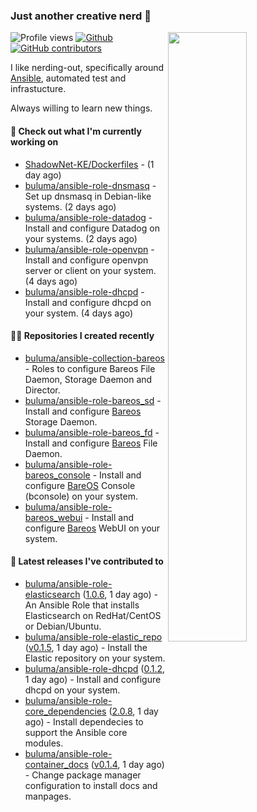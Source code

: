 ### Just another creative nerd 👋


![Profile views](https://gpvc.arturio.dev/buluma) <a href="https://gitstats.me/buluma">
  <img align="right" src="https://github-readme-stats.vercel.app/api?username=buluma&theme=gotham&show_icons=true" width="50%"/>
</a>
[![Github](https://img.shields.io/badge/-buluma-black?style=flat&labelColor=black&logo=github&logoColor=white&include_all_commits=true&count_private=true)](https://gitstats.me/buluma)
[![GitHub contributors](https://img.shields.io/github/contributors/buluma/badges.svg)](https://GitHub.com/buluma/badges/graphs/contributors/)

I like nerding-out, specifically around [Ansible](https://github.com/ansible/ansible), automated test and infrastucture.

Always willing to learn new things.

#### 👷 Check out what I'm currently working on

- [ShadowNet-KE/Dockerfiles](https://github.com/ShadowNet-KE/Dockerfiles) -  (1 day ago)
- [buluma/ansible-role-dnsmasq](https://github.com/buluma/ansible-role-dnsmasq) - Set up dnsmasq in Debian-like systems. (2 days ago)
- [buluma/ansible-role-datadog](https://github.com/buluma/ansible-role-datadog) - Install and configure Datadog on your systems. (2 days ago)
- [buluma/ansible-role-openvpn](https://github.com/buluma/ansible-role-openvpn) - Install and configure openvpn server or client on your system. (4 days ago)
- [buluma/ansible-role-dhcpd](https://github.com/buluma/ansible-role-dhcpd) - Install and configure dhcpd on your system. (4 days ago)

#### 👨‍💻 Repositories I created recently

- [buluma/ansible-collection-bareos](https://github.com/buluma/ansible-collection-bareos) - Roles to configure Bareos File Daemon, Storage Daemon and Director.
- [buluma/ansible-role-bareos_sd](https://github.com/buluma/ansible-role-bareos_sd) - Install and configure [Bareos](https://www.bareos.com/) Storage Daemon.
- [buluma/ansible-role-bareos_fd](https://github.com/buluma/ansible-role-bareos_fd) - Install and configure [Bareos](https://www.bareos.com/) File Daemon.
- [buluma/ansible-role-bareos_console](https://github.com/buluma/ansible-role-bareos_console) - Install and configure [BareOS](https://www.bareos.com/) Console (bconsole) on your system.
- [buluma/ansible-role-bareos_webui](https://github.com/buluma/ansible-role-bareos_webui) - Install and configure [Bareos](https://www.bareos.com/) WebUI on your system.

#### 🚀 Latest releases I've contributed to

- [buluma/ansible-role-elasticsearch](https://github.com/buluma/ansible-role-elasticsearch) ([1.0.6](https://github.com/buluma/ansible-role-elasticsearch/releases/tag/1.0.6), 1 day ago) - An Ansible Role that installs Elasticsearch on RedHat/CentOS or Debian/Ubuntu.
- [buluma/ansible-role-elastic_repo](https://github.com/buluma/ansible-role-elastic_repo) ([v0.1.5](https://github.com/buluma/ansible-role-elastic_repo/releases/tag/v0.1.5), 1 day ago) - Install the Elastic repository on your system.
- [buluma/ansible-role-dhcpd](https://github.com/buluma/ansible-role-dhcpd) ([0.1.2](https://github.com/buluma/ansible-role-dhcpd/releases/tag/0.1.2), 1 day ago) - Install and configure dhcpd on your system.
- [buluma/ansible-role-core_dependencies](https://github.com/buluma/ansible-role-core_dependencies) ([2.0.8](https://github.com/buluma/ansible-role-core_dependencies/releases/tag/2.0.8), 1 day ago) - Install dependecies to support the Ansible core modules.
- [buluma/ansible-role-container_docs](https://github.com/buluma/ansible-role-container_docs) ([v0.1.4](https://github.com/buluma/ansible-role-container_docs/releases/tag/v0.1.4), 1 day ago) - Change package manager configuration to install docs and manpages.


